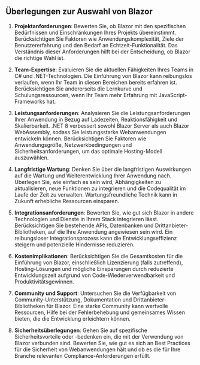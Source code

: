 ## Überlegungen zur Auswahl von Blazor

1. **Projektanforderungen**: Bewerten Sie, ob Blazor mit den spezifischen Bedürfnissen und Einschränkungen Ihres Projekts übereinstimmt. Berücksichtigen Sie Faktoren wie Anwendungskomplexität, Ziele der Benutzererfahrung und den Bedarf an Echtzeit-Funktionalität. Das Verständnis dieser Anforderungen hilft bei der Entscheidung, ob Blazor die richtige Wahl ist.

2. **Team-Expertise**: Evaluieren Sie die aktuellen Fähigkeiten Ihres Teams in C# und .NET-Technologien. Die Einführung von Blazor kann reibungslos verlaufen, wenn Ihr Team in diesen Bereichen bereits erfahren ist. Berücksichtigen Sie andererseits die Lernkurve und Schulungsressourcen, wenn Ihr Team mehr Erfahrung mit JavaScript-Frameworks hat.

3. **Leistungsanforderungen**: Analysieren Sie die Leistungsanforderungen Ihrer Anwendung in Bezug auf Ladezeiten, Reaktionsfähigkeit und Skalierbarkeit. .NET 8 verbessert sowohl Blazor Server als auch Blazor WebAssembly, sodass Sie leistungsstarke Webanwendungen entwickeln können. Berücksichtigen Sie Faktoren wie Anwendungsgröße, Netzwerkbedingungen und Sicherheitsanforderungen, um das optimale Hosting-Modell auszuwählen.

4. **Langfristige Wartung**: Denken Sie über die langfristigen Auswirkungen auf die Wartung und Weiterentwicklung Ihrer Anwendung nach. Überlegen Sie, wie einfach es sein wird, Abhängigkeiten zu aktualisieren, neue Funktionen zu integrieren und die Codequalität im Laufe der Zeit zu verwalten. Wartungsfreundliche Technik kann in Zukunft erhebliche Ressourcen einsparen.

5. **Integrationsanforderungen**: Bewerten Sie, wie gut sich Blazor in andere Technologien und Dienste in Ihrem Stack integrieren lässt. Berücksichtigen Sie bestehende APIs, Datenbanken und Drittanbieter-Bibliotheken, auf die Ihre Anwendung angewiesen sein wird. Ein reibungsloser Integrationsprozess kann die Entwicklungseffizienz steigern und potenzielle Hindernisse reduzieren.

6. **Kostenimplikationen**: Berücksichtigen Sie die Gesamtkosten für die Einführung von Blazor, einschließlich Lizenzierung (falls zutreffend), Hosting-Lösungen und mögliche Einsparungen durch reduzierte Entwicklungszeit aufgrund von Code-Wiederverwendbarkeit und Produktivitätsgewinnen.

7. **Community und Support**: Untersuchen Sie die Verfügbarkeit von Community-Unterstützung, Dokumentation und Drittanbieter-Bibliotheken für Blazor. Eine starke Community kann wertvolle Ressourcen, Hilfe bei der Fehlerbehebung und gemeinsames Wissen bieten, die die Entwicklung erleichtern können.

8. **Sicherheitsüberlegungen**: Gehen Sie auf spezifische Sicherheitsvorteile oder -bedenken ein, die mit der Verwendung von Blazor verbunden sind. Bewerten Sie, wie gut es sich an Best Practices für die Sicherheit von Webanwendungen hält und ob es die für Ihre Branche relevanten Compliance-Anforderungen erfüllt.
